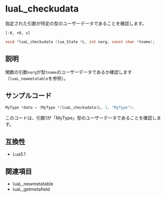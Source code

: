 # luaL_checkudata

指定された引数が特定の型のユーザーデータであることを確認します。

`[-0, +0, v]`

```c
void *luaL_checkudata (lua_State *L, int narg, const char *tname);
```

## 説明

関数の引数`narg`が型`tname`のユーザーデータであるか確認します（`luaL_newmetatable`を参照）。

## サンプルコード

```c
MyType *data = (MyType *)luaL_checkudata(L, 1, "MyType");
```

このコードは、引数1が「MyType」型のユーザーデータであることを確認します。

## 互換性

- Lua5.1

## 関連項目

- luaL_newmetatable
- luaL_getmetafield